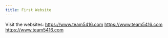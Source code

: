 ```yaml
---
title: First Website
---
```


Visit the websites:
https://www.team5416.com
https://www.team5416.com
https://www.team5416.com
